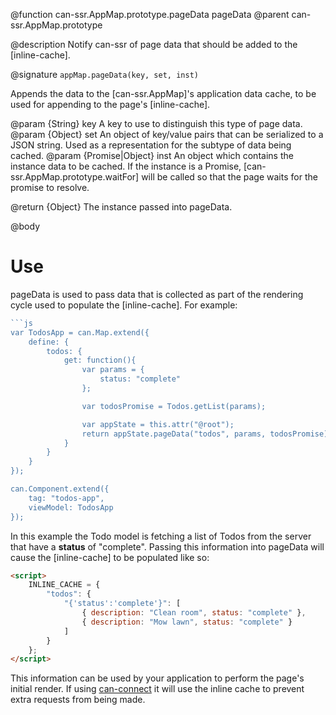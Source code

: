 @function can-ssr.AppMap.prototype.pageData pageData
@parent can-ssr.AppMap.prototype

@description Notify can-ssr of page data that should be added to the [inline-cache].

@signature `appMap.pageData(key, set, inst)`

Appends the data to the [can-ssr.AppMap]'s application data cache, to be used for appending to the page's [inline-cache].

@param {String} key A key to use to distinguish this type of page data.
@param {Object} set An object of key/value pairs that can be serialized to a JSON string. Used as a representation for the subtype of data being cached.
@param {Promise|Object} inst An object which contains the instance data to be cached. If the instance is a Promise, [can-ssr.AppMap.prototype.waitFor] will be called so that the page waits for the promise to resolve.

@return {Object} The instance passed into pageData.

@body

# Use

pageData is used to pass data that is collected as part of the rendering cycle used to populate the [inline-cache]. For example:

```js
```js
var TodosApp = can.Map.extend({
	define: {
		todos: {
			get: function(){
				var params = {
					status: "complete"
				};

				var todosPromise = Todos.getList(params);

				var appState = this.attr("@root");
				return appState.pageData("todos", params, todosPromise);
			}
		}
	}
});

can.Component.extend({
	tag: "todos-app",
	viewModel: TodosApp
});
```

In this example the Todo model is fetching a list of Todos from the server that have a **status** of "complete". Passing this information into pageData will cause the [inline-cache] to be populated like so:

```html
<script>
	INLINE_CACHE = {
		"todos": {
			"{'status':'complete'}": [
				{ description: "Clean room", status: "complete" },
				{ description: "Mow lawn", status: "complete" }
			]
		}
	};
</script>
```

This information can be used by your application to perform the page's initial render. If using [can-connect](http://connect.canjs.com/) it will use the inline cache to prevent extra requests from being made.
